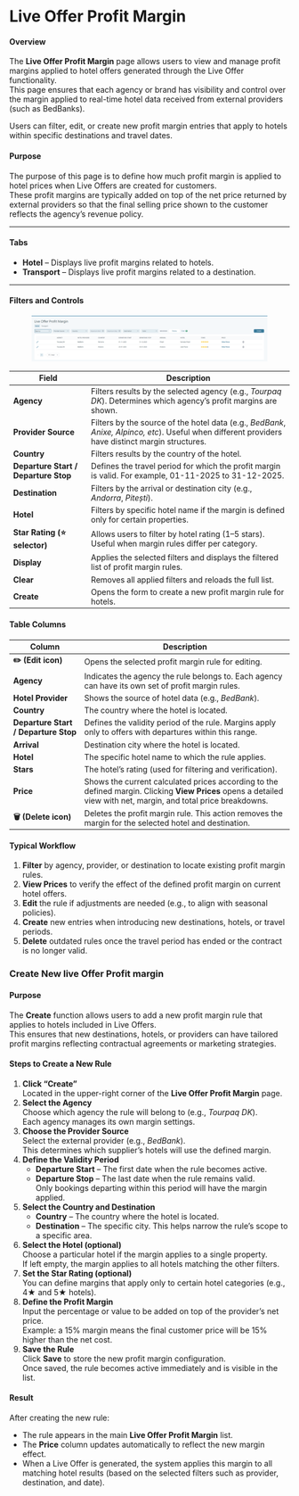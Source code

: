 # Live Offer Profit Margin

#### **Overview**

The **Live Offer Profit Margin** page allows users to view and manage profit margins applied to hotel offers generated through the Live Offer functionality.\
This page ensures that each agency or brand has visibility and control over the margin applied to real-time hotel data received from external providers (such as BedBanks).

Users can filter, edit, or create new profit margin entries that apply to hotels within specific destinations and travel dates.

#### **Purpose**

The purpose of this page is to define how much profit margin is applied to hotel prices when Live Offers are created for customers.\
These profit margins are typically added on top of the net price returned by external providers so that the final selling price shown to the customer reflects the agency’s revenue policy.

***

#### **Tabs**

* **Hotel** – Displays live profit margins related to hotels.
* **Transport** – Displays live profit margins related to a destination.

***

#### **Filters and Controls**

<figure><img src=".gitbook/assets/image (3) (1) (1).png" alt=""><figcaption></figcaption></figure>

| **Field**                            | **Description**                                                                                                                                    |
| ------------------------------------ | -------------------------------------------------------------------------------------------------------------------------------------------------- |
| **Agency**                           | Filters results by the selected agency (e.g., _Tourpaq DK_). Determines which agency’s profit margins are shown.                                   |
| **Provider Source**                  | Filters by the source of the hotel data (e.g., _BedBank_, _Anixe, Alpinco, etc_). Useful when different providers have distinct margin structures. |
| **Country**                          | Filters results by the country of the hotel.                                                                                                       |
| **Departure Start / Departure Stop** | Defines the travel period for which the profit margin is valid. For example, 01-11-2025 to 31-12-2025.                                             |
| **Destination**                      | Filters by the arrival or destination city (e.g., _Andorra_, _Pitești_).                                                                           |
| **Hotel**                            | Filters by specific hotel name if the margin is defined only for certain properties.                                                               |
| **Star Rating (⭐ selector)**         | Allows users to filter by hotel rating (1–5 stars). Useful when margin rules differ per category.                                                  |
| **Display**                          | Applies the selected filters and displays the filtered list of profit margin rules.                                                                |
| **Clear**                            | Removes all applied filters and reloads the full list.                                                                                             |
| **Create**                           | Opens the form to create a new profit margin rule for hotels.                                                                                      |

#### **Table Columns**

| **Column**                           | **Description**                                                                                                                                                   |
| ------------------------------------ | ----------------------------------------------------------------------------------------------------------------------------------------------------------------- |
| **✏️ (Edit icon)**                   | Opens the selected profit margin rule for editing.                                                                                                                |
| **Agency**                           | Indicates the agency the rule belongs to. Each agency can have its own set of profit margin rules.                                                                |
| **Hotel Provider**                   | Shows the source of hotel data (e.g., _BedBank_).                                                                                                                 |
| **Country**                          | The country where the hotel is located.                                                                                                                           |
| **Departure Start / Departure Stop** | Defines the validity period of the rule. Margins apply only to offers with departures within this range.                                                          |
| **Arrival**                          | Destination city where the hotel is located.                                                                                                                      |
| **Hotel**                            | The specific hotel name to which the rule applies.                                                                                                                |
| **Stars**                            | The hotel’s rating (used for filtering and verification).                                                                                                         |
| **Price**                            | Shows the current calculated prices according to the defined margin. Clicking **View Prices** opens a detailed view with net, margin, and total price breakdowns. |
| **🗑️ (Delete icon)**                | Deletes the profit margin rule. This action removes the margin for the selected hotel and destination.                                                            |

#### **Typical Workflow**

1. **Filter** by agency, provider, or destination to locate existing profit margin rules.
2. **View Prices** to verify the effect of the defined profit margin on current hotel offers.
3. **Edit** the rule if adjustments are needed (e.g., to align with seasonal policies).
4. **Create** new entries when introducing new destinations, hotels, or travel periods.
5. **Delete** outdated rules once the travel period has ended or the contract is no longer valid.

### Create New live Offer Profit margin

#### **Purpose**

The **Create** function allows users to add a new profit margin rule that applies to hotels included in Live Offers.\
This ensures that new destinations, hotels, or providers can have tailored profit margins reflecting contractual agreements or marketing strategies.

#### **Steps to Create a New Rule**

1. **Click “Create”**\
   Located in the upper-right corner of the **Live Offer Profit Margin** page.
2. **Select the Agency**\
   Choose which agency the rule will belong to (e.g., _Tourpaq DK_).\
   Each agency manages its own margin settings.
3. **Choose the Provider Source**\
   Select the external provider (e.g., _BedBank_).\
   This determines which supplier’s hotels will use the defined margin.
4. **Define the Validity Period**
   * **Departure Start** – The first date when the rule becomes active.
   * **Departure Stop** – The last date when the rule remains valid.\
     Only bookings departing within this period will have the margin applied.
5. **Select the Country and Destination**
   * **Country** – The country where the hotel is located.
   * **Destination** – The specific city. This helps narrow the rule’s scope to a specific area.
6. **Select the Hotel (optional)**\
   Choose a particular hotel if the margin applies to a single property.\
   If left empty, the margin applies to all hotels matching the other filters.
7. **Set the Star Rating (optional)**\
   You can define margins that apply only to certain hotel categories (e.g., 4★ and 5★ hotels).
8. **Define the Profit Margin**\
   Input the percentage or value to be added on top of the provider’s net price.\
   Example: a 15% margin means the final customer price will be 15% higher than the net cost.
9. **Save the Rule**\
   Click **Save** to store the new profit margin configuration.\
   Once saved, the rule becomes active immediately and is visible in the list.

#### **Result**

After creating the new rule:

* The rule appears in the main **Live Offer Profit Margin** list.
* The **Price** column updates automatically to reflect the new margin effect.
* When a Live Offer is generated, the system applies this margin to all matching hotel results (based on the selected filters such as provider, destination, and date).
